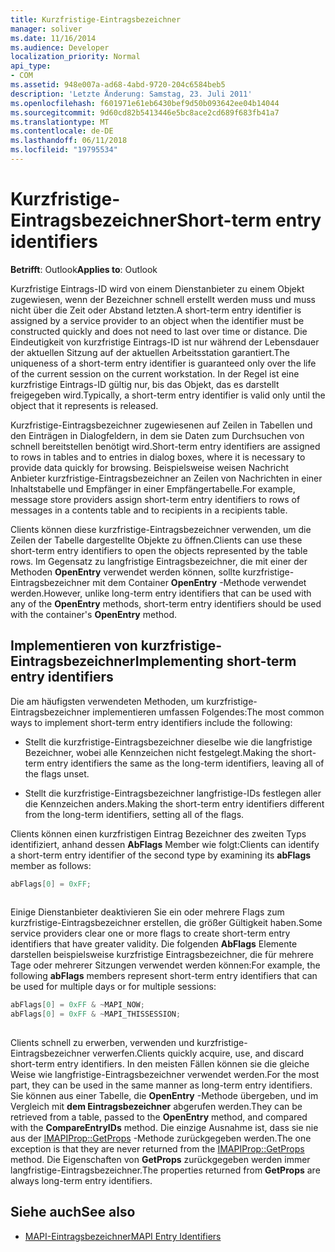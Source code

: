 ```yaml
---
title: Kurzfristige-Eintragsbezeichner
manager: soliver
ms.date: 11/16/2014
ms.audience: Developer
localization_priority: Normal
api_type:
- COM
ms.assetid: 948e007a-ad68-4abd-9720-204c6584beb5
description: 'Letzte Änderung: Samstag, 23. Juli 2011'
ms.openlocfilehash: f601971e61eb6430bef9d50b093642ee04b14044
ms.sourcegitcommit: 9d60cd82b5413446e5bc8ace2cd689f683fb41a7
ms.translationtype: MT
ms.contentlocale: de-DE
ms.lasthandoff: 06/11/2018
ms.locfileid: "19795534"
---
```

# <a name="short-term-entry-identifiers"></a><span data-ttu-id="ca5bd-103">Kurzfristige-Eintragsbezeichner</span><span class="sxs-lookup"><span data-stu-id="ca5bd-103">Short-term entry identifiers</span></span>

<span data-ttu-id="ca5bd-104">**Betrifft**: Outlook</span><span class="sxs-lookup"><span data-stu-id="ca5bd-104">**Applies to**: Outlook</span></span> 
  
<span data-ttu-id="ca5bd-105">Kurzfristige Eintrags-ID wird von einem Dienstanbieter zu einem Objekt zugewiesen, wenn der Bezeichner schnell erstellt werden muss und muss nicht über die Zeit oder Abstand letzten.</span><span class="sxs-lookup"><span data-stu-id="ca5bd-105">A short-term entry identifier is assigned by a service provider to an object when the identifier must be constructed quickly and does not need to last over time or distance.</span></span> <span data-ttu-id="ca5bd-106">Die Eindeutigkeit von kurzfristige Eintrags-ID ist nur während der Lebensdauer der aktuellen Sitzung auf der aktuellen Arbeitsstation garantiert.</span><span class="sxs-lookup"><span data-stu-id="ca5bd-106">The uniqueness of a short-term entry identifier is guaranteed only over the life of the current session on the current workstation.</span></span> <span data-ttu-id="ca5bd-107">In der Regel ist eine kurzfristige Eintrags-ID gültig nur, bis das Objekt, das es darstellt freigegeben wird.</span><span class="sxs-lookup"><span data-stu-id="ca5bd-107">Typically, a short-term entry identifier is valid only until the object that it represents is released.</span></span> 
  
<span data-ttu-id="ca5bd-108">Kurzfristige-Eintragsbezeichner zugewiesenen auf Zeilen in Tabellen und den Einträgen in Dialogfeldern, in dem sie Daten zum Durchsuchen von schnell bereitstellen benötigt wird.</span><span class="sxs-lookup"><span data-stu-id="ca5bd-108">Short-term entry identifiers are assigned to rows in tables and to entries in dialog boxes, where it is necessary to provide data quickly for browsing.</span></span> <span data-ttu-id="ca5bd-109">Beispielsweise weisen Nachricht Anbieter kurzfristige-Eintragsbezeichner an Zeilen von Nachrichten in einer Inhaltstabelle und Empfänger in einer Empfängertabelle.</span><span class="sxs-lookup"><span data-stu-id="ca5bd-109">For example, message store providers assign short-term entry identifiers to rows of messages in a contents table and to recipients in a recipients table.</span></span> 

<span data-ttu-id="ca5bd-110">Clients können diese kurzfristige-Eintragsbezeichner verwenden, um die Zeilen der Tabelle dargestellte Objekte zu öffnen.</span><span class="sxs-lookup"><span data-stu-id="ca5bd-110">Clients can use these short-term entry identifiers to open the objects represented by the table rows.</span></span> <span data-ttu-id="ca5bd-111">Im Gegensatz zu langfristige Eintragsbezeichner, die mit einer der Methoden **OpenEntry** verwendet werden können, sollte kurzfristige-Eintragsbezeichner mit dem Container **OpenEntry** -Methode verwendet werden.</span><span class="sxs-lookup"><span data-stu-id="ca5bd-111">However, unlike long-term entry identifiers that can be used with any of the **OpenEntry** methods, short-term entry identifiers should be used with the container's **OpenEntry** method.</span></span> 
  
## <a name="implementing-short-term-entry-identifiers"></a><span data-ttu-id="ca5bd-112">Implementieren von kurzfristige-Eintragsbezeichner</span><span class="sxs-lookup"><span data-stu-id="ca5bd-112">Implementing short-term entry identifiers</span></span>

<span data-ttu-id="ca5bd-113">Die am häufigsten verwendeten Methoden, um kurzfristige-Eintragsbezeichner implementieren umfassen Folgendes:</span><span class="sxs-lookup"><span data-stu-id="ca5bd-113">The most common ways to implement short-term entry identifiers include the following:</span></span>
  
- <span data-ttu-id="ca5bd-114">Stellt die kurzfristige-Eintragsbezeichner dieselbe wie die langfristige Bezeichner, wobei alle Kennzeichen nicht festgelegt.</span><span class="sxs-lookup"><span data-stu-id="ca5bd-114">Making the short-term entry identifiers the same as the long-term identifiers, leaving all of the flags unset.</span></span> 
    
- <span data-ttu-id="ca5bd-115">Stellt die kurzfristige-Eintragsbezeichner langfristige-IDs festlegen aller die Kennzeichen anders.</span><span class="sxs-lookup"><span data-stu-id="ca5bd-115">Making the short-term entry identifiers different from the long-term identifiers, setting all of the flags.</span></span> 
    
<span data-ttu-id="ca5bd-116">Clients können einen kurzfristigen Eintrag Bezeichner des zweiten Typs identifiziert, anhand dessen **AbFlags** Member wie folgt:</span><span class="sxs-lookup"><span data-stu-id="ca5bd-116">Clients can identify a short-term entry identifier of the second type by examining its **abFlags** member as follows:</span></span> 
  
```cpp
abFlags[0] = 0xFF;
 
```

<span data-ttu-id="ca5bd-117">Einige Dienstanbieter deaktivieren Sie ein oder mehrere Flags zum kurzfristige-Eintragsbezeichner erstellen, die größer Gültigkeit haben.</span><span class="sxs-lookup"><span data-stu-id="ca5bd-117">Some service providers clear one or more flags to create short-term entry identifiers that have greater validity.</span></span> <span data-ttu-id="ca5bd-118">Die folgenden **AbFlags** Elemente darstellen beispielsweise kurzfristige Eintragsbezeichner, die für mehrere Tage oder mehrerer Sitzungen verwendet werden können:</span><span class="sxs-lookup"><span data-stu-id="ca5bd-118">For example, the following **abFlags** members represent short-term entry identifiers that can be used for multiple days or for multiple sessions:</span></span> 
  
```cpp
abFlags[0] = 0xFF & ~MAPI_NOW;
abFlags[0] = 0xFF & ~MAPI_THISSESSION;
 
```

<span data-ttu-id="ca5bd-119">Clients schnell zu erwerben, verwenden und kurzfristige-Eintragsbezeichner verwerfen.</span><span class="sxs-lookup"><span data-stu-id="ca5bd-119">Clients quickly acquire, use, and discard short-term entry identifiers.</span></span> <span data-ttu-id="ca5bd-120">In den meisten Fällen können sie die gleiche Weise wie langfristige-Eintragsbezeichner verwendet werden.</span><span class="sxs-lookup"><span data-stu-id="ca5bd-120">For the most part, they can be used in the same manner as long-term entry identifiers.</span></span> <span data-ttu-id="ca5bd-121">Sie können aus einer Tabelle, die **OpenEntry** -Methode übergeben, und im Vergleich mit **dem Eintragsbezeichner** abgerufen werden.</span><span class="sxs-lookup"><span data-stu-id="ca5bd-121">They can be retrieved from a table, passed to the **OpenEntry** method, and compared with the **CompareEntryIDs** method.</span></span> <span data-ttu-id="ca5bd-122">Die einzige Ausnahme ist, dass sie nie aus der [IMAPIProp::GetProps](imapiprop-getprops.md) -Methode zurückgegeben werden.</span><span class="sxs-lookup"><span data-stu-id="ca5bd-122">The one exception is that they are never returned from the [IMAPIProp::GetProps](imapiprop-getprops.md) method.</span></span> <span data-ttu-id="ca5bd-123">Die Eigenschaften von **GetProps** zurückgegeben werden immer langfristige-Eintragsbezeichner.</span><span class="sxs-lookup"><span data-stu-id="ca5bd-123">The properties returned from **GetProps** are always long-term entry identifiers.</span></span> 
  
## <a name="see-also"></a><span data-ttu-id="ca5bd-124">Siehe auch</span><span class="sxs-lookup"><span data-stu-id="ca5bd-124">See also</span></span>

- [<span data-ttu-id="ca5bd-125">MAPI-Eintragsbezeichner</span><span class="sxs-lookup"><span data-stu-id="ca5bd-125">MAPI Entry Identifiers</span></span>](mapi-entry-identifiers.md)

